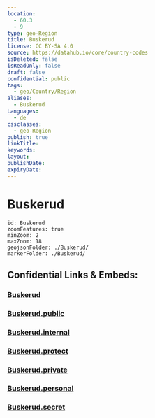 ```yaml
---
location:
  - 60.3
  - 9
type: geo-Region
title: Buskerud
license: CC BY-SA 4.0
source: https://datahub.io/core/country-codes
isDeleted: false
isReadOnly: false
draft: false
confidential: public
tags:
  - geo/Country/Region
aliases:
  - Buskerud
Languages:
  - de
cssclasses:
  - geo-Region
publish: true
linkTitle:
keywords:
layout:
publishDate:
expiryDate:
---
```


# Buskerud

```leaflet
id: Buskerud
zoomFeatures: true 
minZoom: 2 
maxZoom: 18
geojsonFolder: ./Buskerud/
markerFolder: ./Buskerud/
```


## Confidential Links & Embeds: 

### [Buskerud](/_Standards/Earth/Continent/Europe/Europe~North/Norway/Counties~Norway/Buskerud.md) 

### [Buskerud.public](/_public/Earth/Continent/Europe/Europe~North/Norway/Counties~Norway/Buskerud.public.md) 

### [Buskerud.internal](/_internal/Earth/Continent/Europe/Europe~North/Norway/Counties~Norway/Buskerud.internal.md) 

### [Buskerud.protect](/_protect/Earth/Continent/Europe/Europe~North/Norway/Counties~Norway/Buskerud.protect.md) 

### [Buskerud.private](/_private/Earth/Continent/Europe/Europe~North/Norway/Counties~Norway/Buskerud.private.md) 

### [Buskerud.personal](/_personal/Earth/Continent/Europe/Europe~North/Norway/Counties~Norway/Buskerud.personal.md) 

### [Buskerud.secret](/_secret/Earth/Continent/Europe/Europe~North/Norway/Counties~Norway/Buskerud.secret.md)

